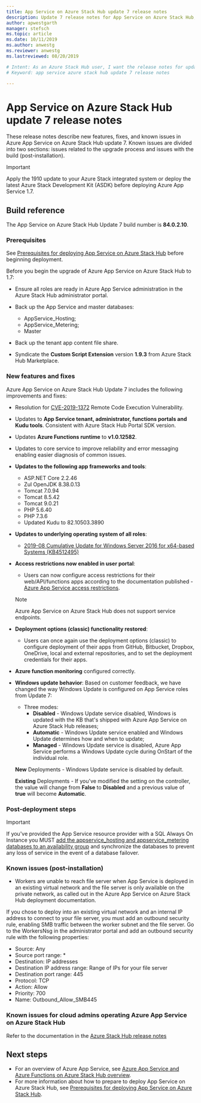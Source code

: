 ```yaml
---
title: App Service on Azure Stack Hub update 7 release notes 
description: Update 7 release notes for App Service on Azure Stack Hub, including new features, fixes, and known issues.
author: apwestgarth
manager: stefsch
ms.topic: article
ms.date: 10/11/2019
ms.author: anwestg
ms.reviewer: anwestg
ms.lastreviewed: 08/20/2019

# Intent: As an Azure Stack Hub user, I want the release notes for update 7 of App Service on Azure Stack Hub so I can know the new features, fixes, and known issues.
# Keyword: app service azure stack hub update 7 release notes

---
```


# App Service on Azure Stack Hub update 7 release notes

These release notes describe new features, fixes, and known issues in Azure App Service on Azure Stack Hub update 7. Known issues are divided into two sections: issues related to the upgrade process and issues with the build (post-installation).

> [!IMPORTANT]
> Apply the 1910 update to your Azure Stack integrated system or deploy the latest Azure Stack Development Kit (ASDK) before deploying Azure App Service 1.7.

## Build reference

The App Service on Azure Stack Hub Update 7 build number is **84.0.2.10**.

### Prerequisites

See [Prerequisites for deploying App Service on Azure Stack Hub](azure-stack-app-service-before-you-get-started.md) before beginning deployment.

Before you begin the upgrade of Azure App Service on Azure Stack Hub to 1.7:

- Ensure all roles are ready in Azure App Service administration in the Azure Stack Hub administrator portal.

- Back up the App Service and master databases:
  - AppService_Hosting;
  - AppService_Metering;
  - Master

- Back up the tenant app content file share.

- Syndicate the **Custom Script Extension** version **1.9.3** from Azure Stack Hub Marketplace.

### New features and fixes

Azure App Service on Azure Stack Hub Update 7 includes the following improvements and fixes:

- Resolution for [CVE-2019-1372](https://portal.msrc.microsoft.com/en-US/security-guidance/advisory/CVE-2019-1372) Remote Code Execution Vulnerability.

- Updates to **App Service tenant, administrator, functions portals and Kudu tools**. Consistent with Azure Stack Hub Portal SDK version.

- Updates **Azure Functions runtime** to **v1.0.12582**.

- Updates to core service to improve reliability and error messaging enabling easier diagnosis of common issues.

- **Updates to the following app frameworks and tools**:
  - ASP.NET Core 2.2.46
  - Zul OpenJDK 8.38.0.13
  - Tomcat 7.0.94
  - Tomcat 8.5.42
  - Tomcat 9.0.21
  - PHP 5.6.40
  - PHP 7.3.6
  - Updated Kudu to 82.10503.3890

- **Updates to underlying operating system of all roles**:
  - [2019-08 Cumulative Update for Windows Server 2016 for x64-based Systems (KB4512495)](https://support.microsoft.com/help/4512495)

- **Access restrictions now enabled in user portal**:
  - Users can now configure access restrictions for their web/API/functions apps according to the documentation published - [Azure App Service access restrictions](https://docs.microsoft.com/azure/app-service/app-service-ip-restrictions).
  
  > [!NOTE]
  > Azure App Service on Azure Stack Hub does not support service endpoints.

- **Deployment options (classic) functionality restored**:
  - Users can once again use the deployment options (classic) to configure deployment of their apps from GitHub, Bitbucket, Dropbox, OneDrive, local and external repositories, and to set the deployment credentials for their apps.

- **Azure function monitoring** configured correctly.

- **Windows update behavior**:
  Based on customer feedback, we have changed the way Windows Update is configured on App Service roles from Update 7:
  - Three modes:
    - **Disabled** - Windows Update service disabled, Windows is updated with the KB that's shipped with Azure App Service on Azure Stack Hub releases;
    - **Automatic** - Windows Update service enabled and Windows Update determines how and when to update;
    - **Managed** - Windows Update service is disabled, Azure App Service performs a Windows Update cycle during OnStart of the individual role.

  **New** Deployments - Windows Update service is disabled by default.

  **Existing** Deployments - If you've modified the setting on the controller, the value will change from **False** to **Disabled** and a previous value of **true** will become **Automatic**.

### Post-deployment steps

> [!IMPORTANT]
> If you've provided the App Service resource provider with a SQL Always On Instance you MUST [add the appservice_hosting and appservice_metering databases to an availability group](https://docs.microsoft.com/sql/database-engine/availability-groups/windows/availability-group-add-a-database) and synchronize the databases to prevent any loss of service in the event of a database failover.

### Known issues (post-installation)

- Workers are unable to reach file server when App Service is deployed in an existing virtual network and the file server is only available on the private network, as called out in the Azure App Service on Azure Stack Hub deployment documentation.

If you chose to deploy into an existing virtual network and an internal IP address to connect to your file server, you must add an outbound security rule, enabling SMB traffic between the worker subnet and the file server. Go to the WorkersNsg in the administrator portal and add an outbound security rule with the following properties:

* Source: Any
* Source port range: *
* Destination: IP addresses
* Destination IP address range: Range of IPs for your file server
* Destination port range: 445
* Protocol: TCP
* Action: Allow
* Priority: 700
* Name: Outbound_Allow_SMB445

### Known issues for cloud admins operating Azure App Service on Azure Stack Hub

Refer to the documentation in the [Azure Stack Hub release notes](azure-stack-release-notes-1907.md)

## Next steps

- For an overview of Azure App Service, see [Azure App Service and Azure Functions on Azure Stack Hub overview](azure-stack-app-service-overview.md).
- For more information about how to prepare to deploy App Service on Azure Stack Hub, see [Prerequisites for deploying App Service on Azure Stack Hub](azure-stack-app-service-before-you-get-started.md).
